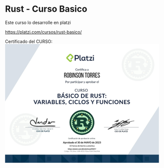 # Rust - Curso Basico

Este curso lo desarrolle en platzi

https://platzi.com/cursos/rust-basico/

Certificado del CURSO:
![](https://github.com/RobinTorres7/Rust/blob/master/images/diploma-rust-basico.png)
